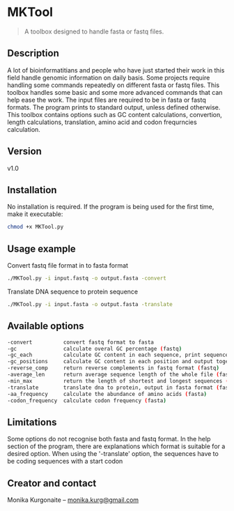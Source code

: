 # MKTool
> A toolbox designed to handle fasta or fastq files.

## Description

A lot of bioinformatitians and people who have just started their work in this field handle genomic information on daily basis. Some projects require handling some commands repeatedly on different fasta or fastq files. This toolbox handles some basic and some more advanced commands that can help ease the work. The input files are required to be in fasta or fastq formats. The program prints to standard output, unless defined otherwise. This toolbox contains options such as GC content calculations, convertion, length calculations, translation, amino acid and codon frequrncies calculation.


## Version

v1.0

## Installation

No installation is required. If the program is being used for the first time, make it executable:

```sh
chmod +x MKTool.py
```

## Usage example

Convert fastq file format in to fasta format

```sh
./MKTool.py -i input.fastq -o output.fasta -convert
```
Translate DNA sequence to protein sequence

```sh
./MKTool.py -i input.fasta -o output.fasta -translate
```
## Available options

```sh
-convert          convert fastq format to fasta
-gc               calculate overal GC percentage (fastq)
-gc_each          calculate GC content in each sequence, print sequence ID and GC percentage (fastq)
-gc_positions     calculate GC content in each position and output together with the sequence ID (fastq)
-reverse_comp     return reverse complements in fastq format (fastq)
-average_len      return average sequence length of the whole file (fastq)
-min_max          return the length of shortest and longest sequences (fastq)
-translate        translate dna to protein, output in fasta format (fasta)
-aa_frequency     calculate the abundance of amino acids (fasta)
-codon_frequency  calculate codon frequency (fasta)
```

## Limitations

Some options do not recognise both fasta and fastq format. In the help section of the program, there are explanations which format is suitable for a desired option.
When using the '-translate' option, the sequences have to be coding sequences with a start codon

## Creator and contact

Monika Kurgonaite – monika.kurg@gmail.com
